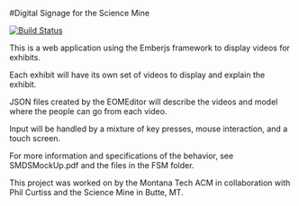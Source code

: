 #Digital Signage for the Science Mine

[![Build
Status](https://travis-ci.org/trevorlbrooks/digital-signage.svg?branch=master)](https://travis-ci.org/trevorlbrooks/digital-signage)

This is a web application using the Emberjs framework to display videos for exhibits. 

Each exhibit will have its own set of videos to display and explain the exhibit.

JSON files created by the EOMEditor will describe the videos and model where the people can
go from each video.

Input will be handled by a mixture of key presses, mouse interaction, and a touch screen.

For more information and specifications of the behavior, see SMDSMockUp.pdf and the files in
the FSM folder.

This project was worked on by the Montana Tech ACM in collaboration with Phil Curtiss and the
Science Mine in Butte, MT.


